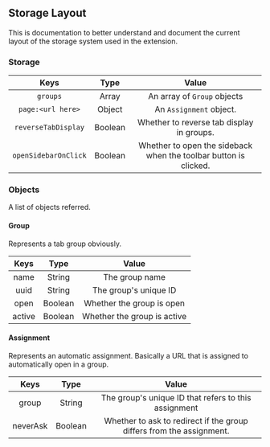 ## Storage Layout

This is documentation to better understand and document the current layout of the storage system used in the extension.

### Storage

|         Keys         |   Type  |                              Value                               |
| :------------------: | :-----: | :--------------------------------------------------------------: |
|       `groups`       |  Array  |                   An array of `Group` objects                    |
|  `page:<url here>`   |  Object |                     An `Assignment` object.                      |
| `reverseTabDisplay`  | Boolean |            Whether to reverse tab display in groups.             |
| `openSidebarOnClick` | Boolean | Whether to open the sideback when the toolbar button is clicked. |


### Objects

A list of objects referred.

#### Group

Represents a tab group obviously.

|  Keys  |   Type  |            Value            |
| :----: | :-----: | :-------------------------: |
|  name  |  String |        The group name       |
|  uuid  |  String |    The group's unique ID    |
|  open  | Boolean |  Whether the group is open  |
| active | Boolean | Whether the group is active |


#### Assignment

Represents an automatic assignment. Basically a URL that is assigned to automatically open in a group.

|   Keys   |   Type  |                                Value                                 |
| :------: | :-----: | :------------------------------------------------------------------: |
|  group   |  String |         The group's unique ID that refers to this assignment         |
| neverAsk | Boolean | Whether to ask to redirect if the group differs from the assignment. |
